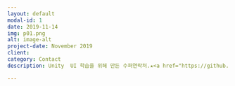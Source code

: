 ```yaml
---
layout: default
modal-id: 1
date: 2019-11-14
img: p01.png
alt: image-alt
project-date: November 2019
client: 
category: Contact
description: Unity  UI 학습을 위해 만든 수퍼연락처.★<a href="https://github.com/zxc3613/SuperContact/">Github</a>★

---
```


